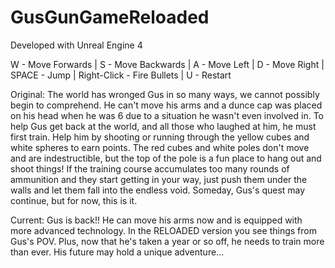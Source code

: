 # GusGunGameReloaded

Developed with Unreal Engine 4

W - Move Forwards | S - Move Backwards | A - Move Left | D - Move Right | SPACE - Jump | Right-Click - Fire Bullets | U - Restart

Original:
The world has wronged Gus in so many ways, we cannot possibly begin to comprehend. He can't move his arms and a dunce cap was placed on his head when he was 6 due to a situation he wasn't even involved in. To help Gus get back at the world, and all those who laughed at him, he must first train. Help him by shooting or running through the yellow cubes and white spheres to earn points. The red cubes and white poles don't move and are indestructible, but the top of the pole is a fun place to hang out and shoot things! If the training course accumulates too many rounds of ammunition and they start getting in your way, just push them under the walls and let them fall into the endless void. Someday, Gus's quest may continue, but for now, this is it.


Current: 
Gus is back!! He can move his arms now and is equipped with more advanced technology. In the RELOADED version you see things from Gus's POV. Plus, now that he's taken a year or so off, he needs to train more than ever. His future may hold a unique adventure... 
